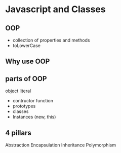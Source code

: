 # Javascript and Classes

## OOP
- collection of properties and methods
- toLowerCase

## Why use OOP

## parts of OOP
object literal

- contructor function
- prototypes
- classes
- Instances (new, this)

## 4 pillars
Abstraction 
Encapsulation
Inheritance
Polymorphism